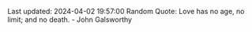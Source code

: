 Last updated: 2024-04-02 19:57:00
Random Quote: Love has no age, no limit; and no death. - John Galsworthy